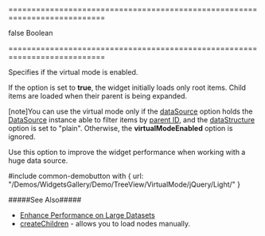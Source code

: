 ===========================================================================
<!--default-->false<!--/default-->
<!--type-->Boolean<!--/type-->
===========================================================================

<!--shortDescription-->
Specifies if the virtual mode is enabled.
<!--/shortDescription-->

<!--fullDescription-->
If the option is set to **true**, the widget initially loads only root items. Child items are loaded when their parent is being expanded.

[note]You can use the virtual mode only if the [dataSource](/Documentation/ApiReference/UI_Widgets/dxTreeView/Configuration/#dataSpource) option holds the [DataSource](/Documentation/ApiReference/Data_Layer/DataSource/) instance able to filter items by [parent ID](/Documentation/ApiReference/UI_Widgets/dxTreeView/Configuration/#parentIdExpr), and the [dataStructure](/Documentation/ApiReference/UI_Widgets/dxTreeView/Configuration/#dataStructure) option is set to "plain". Otherwise, the **virtualModeEnabled** option is ignored.

Use this option to improve the widget performance when working with a huge data source.

#include common-demobutton with {
    url: "/Demos/WidgetsGallery/Demo/TreeView/VirtualMode/jQuery/Light/"
}

#####See Also#####
- [Enhance Performance on Large Datasets](/Documentation/Guide/Widgets/TreeView/Enhance_Performance_on_Large_Datasets/)
- [createChildren](/Documentation/ApiReference/UI_Widgets/dxTreeView/Configuration/#createChildren) - allows you to load nodes manually.
<!--/fullDescription-->